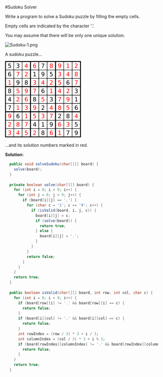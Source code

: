 #Sudoku Solver

Write a program to solve a Sudoku puzzle by filling the empty cells.

Empty cells are indicated by the character '.'.

You may assume that there will be only one unique solution.

![Sudoku-1.png](E:\github\leetcode\image\Sudoku-1.png)

A sudoku puzzle...

![Sudoku-2](../image/Sudoku-2.png)

...and its solution numbers marked in red.

**Solution:**

```java
  public void solveSudoku(char[][] board) {
    solve(board);
  }

  private boolean solve(char[][] board) {
    for (int i = 0; i < 9; i++) {
      for (int j = 0; j < 9; j++) {
        if (board[i][j] == '.') {
          for (char c = '1'; c <= '9'; c++) {
            if (isValid(board, i, j, c)) {
              board[i][j] = c;
              if (solve(board)) {
                return true;
              } else {
                board[i][j] = '.';
              }
            }
          }
          return false;
        }
      }
    }
    return true;
  }

  public boolean isValid(char[][] board, int row, int col, char c) {
    for (int i = 0; i < 9; i++) {
      if (board[row][i] != '.' && board[row][i] == c) {
        return false;
      }
      if (board[i][col] != '.' && board[i][col] == c) {
        return false;
      }
      int rowIndex = (row / 3) * 3 + i / 3;
      int columnIndex = (col / 3) * 3 + i % 3;
      if (board[rowIndex][columnIndex] != '.' && board[rowIndex][columnIndex] == c) {
        return false;
      }
    }
    return true;
  }
```
